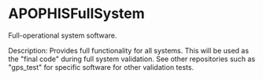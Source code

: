 # APOPHISFullSystem
Full-operational system software.

Description: Provides full functionality for all systems. This will be used as the "final code" during full system validation. 
See other repositories such as "gps_test" for specific software for other validation tests.

